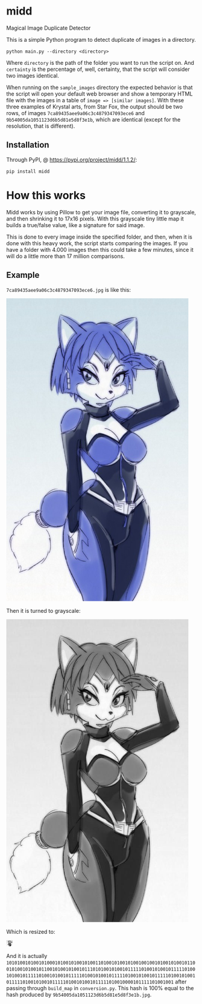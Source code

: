 # midd
Magical Image Duplicate Detector

This is a simple Python program to detect duplicate of images in a directory.

```shell
python main.py --directory <directory>
```

Where `directory` is the path of the folder you want to run the script on. And `certainty` is the percentage of, well, certainty, that the script will consider two images identical.

When running on the `sample_images` directory the expected behavior is that the script will open your default web browser and show a temporary HTML file with the images in a table of `image => [similar images]`. With these three examples of Krystal arts, from Star Fox, the output should be two rows, of images `7ca89435aee9a06c3c4879347093ece6` and `9b54005da1051123d6b5d81e5d8f3e1b`, which are identical (except for the resolution, that is different).

## Installation

Through PyPI, @ https://pypi.org/project/midd/1.1.2/:

```shell
pip install midd
```

# How this works

Midd works by using Pillow to get your image file, converting it to grayscale, and then shrinking it to 17x16 pixels. With this grayscale tiny little map it builds a true/false value, like a signature for said image.

This is done to every image inside the specified folder, and then, when it is done with this heavy work, the script starts comparing the images. If you have a folder with 4.000 images then this could take a few minutes, since it will do a little more than 17 million comparisons.

## Example

`7ca89435aee9a06c3c4879347093ece6.jpg` is like this:

![](https://github.com/renatoliveira/midd/blob/master/sample_images/7ca89435aee9a06c3c4879347093ece6.jpg?raw=true)

Then it is turned to grayscale:

![](https://github.com/renatoliveira/midd/blob/master/repository_images/grayscale_sample.jpeg?raw=true)

Which is resized to:

![](https://github.com/renatoliveira/midd/blob/master/repository_images/resized.jpeg?raw=true)

And it is actually `10101001010010100010100101001010011010010100101001001001010010100101100101001010010110010100101001011101010010100101111101001010010111110100101001011111010010100101111101001010010111110100101001011111010010100101111101001010010111110100101001011111010010000101111101001001` after passing through `build_map` in `conversion.py`. This hash is 100% equal to the hash produced by `9b54005da1051123d6b5d81e5d8f3e1b.jpg`.